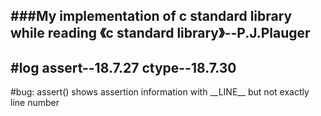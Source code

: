 ###My implementation of c standard library while reading 《c standard library》--P.J.Plauger
---

#log
assert--18.7.27
ctype--18.7.30
---

#bug:
assert() shows assertion information with \_\_LINE\_\_ but not exactly line number